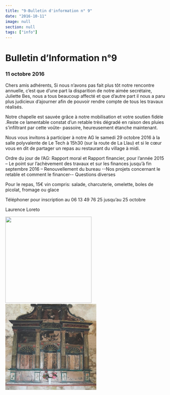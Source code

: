 ```yaml
---
title: "9-Bulletin d'information n° 9"
date: "2016-10-11"
image: null
section: null
tags: ["info"]
---
```


# Bulletin d’Information n°9

### 11 octobre 2016

Chers amis adhérents,
Si nous n’avons pas fait plus tôt notre rencontre annuelle, c’est que d’une part la disparition de notre aimée secrétaire, Juliette Bes, nous a tous beaucoup affecté et que d’autre part il nous a paru plus judicieux d’ajourner afin de pouvoir rendre compte de tous les travaux réalisés.

Notre chapelle est sauvée grâce à notre mobilisation et votre soutien fidèle .Reste ce lamentable constat d’un retable très dégradé en raison des pluies s’infiltrant par cette voûte- passoire, heureusement étanche maintenant.

Nous vous invitons à participer à notre AG le samedi 29 octobre 2016 à la salle polyvalente de Le Tech à 15h30 (sur la route de La Llau) et si le cœur vous en dit de partager un repas au restaurant du village à midi.

Ordre du jour de l’AG: Rapport moral et Rapport financier, pour l’année 2015 – Le point sur l’achèvement des travaux et sur les finances jusqu’à fin septembre 2016 – Renouvellement du bureau --Nos projets concernant le retable et comment le financer-- Questions diverses

Pour le repas, 15€ vin compris:
salade, charcuterie, omelette, boles de picolat, fromage ou glace

Téléphoner pour inscription au 06 13 49 76 25 jusqu’au 25 octobre

Laurence Loreto

<img
  alt
  height="271"
  src="/images/00104-dscf5649-jpg_1.jpg"
  width="270"
/>
<img
  alt
  height="270"
  src="/images/retable-3.jpg"
  width="285"
/>
